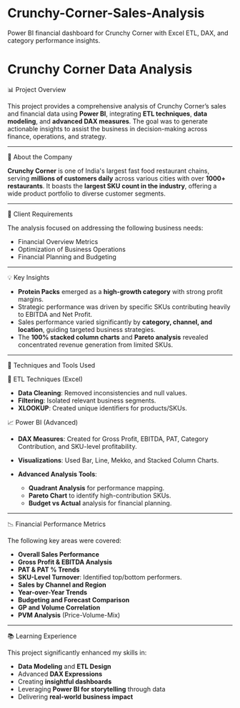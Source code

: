 # Crunchy-Corner-Sales-Analysis
Power BI financial dashboard for Crunchy Corner with Excel ETL, DAX, and category performance insights.



# Crunchy Corner Data Analysis

📊 Project Overview

This project provides a comprehensive analysis of Crunchy Corner’s sales and financial data using **Power BI**, integrating **ETL techniques**, **data modeling**, and **advanced DAX measures**. The goal was to generate actionable insights to assist the business in decision-making across finance, operations, and strategy.

---

🏢 About the Company

**Crunchy Corner** is one of India's largest fast food restaurant chains, serving **millions of customers daily** across various cities with over **1000+ restaurants**. It boasts the **largest SKU count in the industry**, offering a wide product portfolio to diverse customer segments.

---

🎯 Client Requirements

The analysis focused on addressing the following business needs:

* Financial Overview Metrics
* Optimization of Business Operations
* Financial Planning and Budgeting

---

💡 Key Insights

* **Protein Packs** emerged as a **high-growth category** with strong profit margins.
* Strategic performance was driven by specific SKUs contributing heavily to EBITDA and Net Profit.
* Sales performance varied significantly by **category, channel, and location**, guiding targeted business strategies.
* The **100% stacked column charts** and **Pareto analysis** revealed concentrated revenue generation from limited SKUs.

---

🔧 Techniques and Tools Used

📁 ETL Techniques (Excel)

* **Data Cleaning**: Removed inconsistencies and null values.
* **Filtering**: Isolated relevant business segments.
* **XLOOKUP**: Created unique identifiers for products/SKUs.

📈 Power BI (Advanced)

* **DAX Measures**: Created for Gross Profit, EBITDA, PAT, Category Contribution, and SKU-level profitability.
* **Visualizations**: Used Bar, Line, Mekko, and Stacked Column Charts.
* **Advanced Analysis Tools**:

  * **Quadrant Analysis** for performance mapping.
  * **Pareto Chart** to identify high-contribution SKUs.
  * **Budget vs Actual** analysis for financial planning.

---

📉 Financial Performance Metrics

The following key areas were covered:

* **Overall Sales Performance**
* **Gross Profit & EBITDA Analysis**
* **PAT & PAT % Trends**
* **SKU-Level Turnover**: Identified top/bottom performers.
* **Sales by Channel and Region**
* **Year-over-Year Trends**
* **Budgeting and Forecast Comparison**
* **GP and Volume Correlation**
* **PVM Analysis** (Price-Volume-Mix)

---

📚 Learning Experience

This project significantly enhanced my skills in:

* **Data Modeling** and **ETL Design**
* Advanced **DAX Expressions**
* Creating **insightful dashboards**
* Leveraging **Power BI for storytelling** through data
* Delivering **real-world business impact**








